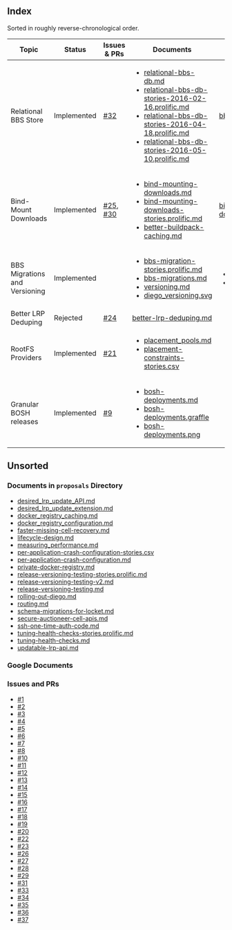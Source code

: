 ## Index

Sorted in roughly reverse-chronological order.

| Topic | Status | Issues & PRs | Documents | Tracker |
|---|---|---|---|---|
| Relational BBS Store | Implemented | [#32](https://github.com/cloudfoundry/diego-notes/issues/32) | <ul><li>[relational-bbs-db.md](relational-bbs-db.md)</li><li>[relational-bbs-db-stories-2016-02-16.prolific.md](relational-bbs-db-stories-2016-02-16.prolific.md)</li><li>[relational-bbs-db-stories-2016-04-18.prolific.md](relational-bbs-db-stories-2016-04-18.prolific.md)</li><li>[relational-bbs-db-stories-2016-05-10.prolific.md](relational-bbs-db-stories-2016-05-10.prolific.md)</li></ul> | [bbs:relational](https://www.pivotaltracker.com/epic/show/2339327) |
| Bind-Mount Downloads | Implemented | [#25](https://github.com/cloudfoundry/diego-notes/issues/25), [#30](https://github.com/cloudfoundry/diego-notes/issues/30) | <ul><li>[bind-mounting-downloads.md](bind-mounting-downloads.md)</li><li>[bind-mounting-downloads-stories.prolific.md](bind-mounting-downloads-stories.prolific.md)</li><li>[better-buildpack-caching.md](better-buildpack-caching.md)</li></ul> | [bind-mount-downloads](https://www.pivotaltracker.com/epic/show/2200340) |
| BBS Migrations and Versioning | Implemented | | <ul><li>[bbs-migration-stories.prolific.md](bbs-migration-stories.prolific.md)</li><li>[bbs-migrations.md](bbs-migrations.md)</li><li>[versioning.md](versioning.md)</li><li>[diego_versioning.svg](diego_versioning.svg)</li></ul> | <ul><li>[versioning:init](https://www.pivotaltracker.com/epic/show/1869036)</li><li>[versioning:bbs](https://www.pivotaltracker.com/epic/show/1919510)</li></ul> |
| Better LRP Deduping | Rejected | [#24](https://github.com/cloudfoundry/diego-notes/issues/24) | [better-lrp-deduping.md](https://github.com/cloudfoundry/diego-notes/blob/9f079c4ff02e85549d651e07226e5c75ff02faf7/proposals/better-lrp-deduping.md) |  |
| RootFS Providers | Implemented | [#21](https://github.com/cloudfoundry/diego-notes/issues/21) | <ul><li>[placement_pools.md](placement_pools.md)</li><li>[placement-constraints-stories.csv](placement-constraints-stories.csv)</li></ul> |  |
| Granular BOSH releases | Implemented | [#9](https://github.com/cloudfoundry/diego-notes/issues/9) | <ul><li>[bosh-deployments.md](bosh-deployments.md)</li><li>[bosh-deployments.graffle](bosh-deployments.graffle)</li><li>[bosh-deployments.png](bosh-deployments.png)</li></ul> |  |

<!-- |  |  |  |  |  | -->
<!-- <ul><li></li><li></li></ul> -->

## Unsorted

### Documents in `proposals` Directory

- [desired_lrp_update_API.md](desired_lrp_update_API.md)
- [desired_lrp_update_extension.md](desired_lrp_update_extension.md)
- [docker_registry_caching.md](docker_registry_caching.md)
- [docker_registry_configuration.md](docker_registry_configuration.md)
- [faster-missing-cell-recovery.md](faster-missing-cell-recovery.md)
- [lifecycle-design.md](lifecycle-design.md)
- [measuring_performance.md](measuring_performance.md)
- [per-application-crash-configuration-stories.csv](per-application-crash-configuration-stories.csv)
- [per-application-crash-configuration.md](per-application-crash-configuration.md)
- [private-docker-registry.md](private-docker-registry.md)
- [release-versioning-testing-stories.prolific.md](release-versioning-testing-stories.prolific.md)
- [release-versioning-testing-v2.md](release-versioning-testing-v2.md)
- [release-versioning-testing.md](release-versioning-testing.md)
- [rolling-out-diego.md](rolling-out-diego.md)
- [routing.md](routing.md)
- [schema-migrations-for-locket.md](schema-migrations-for-locket.md)
- [secure-auctioneer-cell-apis.md](secure-auctioneer-cell-apis.md)
- [ssh-one-time-auth-code.md](ssh-one-time-auth-code.md)
- [tuning-health-checks-stories.prolific.md](tuning-health-checks-stories.prolific.md)
- [tuning-health-checks.md](tuning-health-checks.md)
- [updatable-lrp-api.md](updatable-lrp-api.md)


### Google Documents

### Issues and PRs

- [#1](https://github.com/cloudfoundry/diego-notes/issues/1)
- [#2](https://github.com/cloudfoundry/diego-notes/issues/2)
- [#3](https://github.com/cloudfoundry/diego-notes/issues/3)
- [#4](https://github.com/cloudfoundry/diego-notes/issues/4)
- [#5](https://github.com/cloudfoundry/diego-notes/issues/5)
- [#6](https://github.com/cloudfoundry/diego-notes/pull/6)
- [#7](https://github.com/cloudfoundry/diego-notes/pull/7)
- [#8](https://github.com/cloudfoundry/diego-notes/issues/8)
- [#10](https://github.com/cloudfoundry/diego-notes/pull/10)
- [#11](https://github.com/cloudfoundry/diego-notes/issues/11)
- [#12](https://github.com/cloudfoundry/diego-notes/pull/12)
- [#13](https://github.com/cloudfoundry/diego-notes/pull/13)
- [#14](https://github.com/cloudfoundry/diego-notes/issues/14)
- [#15](https://github.com/cloudfoundry/diego-notes/pull/15)
- [#16](https://github.com/cloudfoundry/diego-notes/issues/16)
- [#17](https://github.com/cloudfoundry/diego-notes/pull/17)
- [#18](https://github.com/cloudfoundry/diego-notes/issues/18)
- [#19](https://github.com/cloudfoundry/diego-notes/issues/19)
- [#20](https://github.com/cloudfoundry/diego-notes/issues/20)
- [#22](https://github.com/cloudfoundry/diego-notes/issues/22)
- [#23](https://github.com/cloudfoundry/diego-notes/issues/23)
- [#26](https://github.com/cloudfoundry/diego-notes/issues/26)
- [#27](https://github.com/cloudfoundry/diego-notes/issues/27)
- [#28](https://github.com/cloudfoundry/diego-notes/issues/28)
- [#29](https://github.com/cloudfoundry/diego-notes/issues/29)
- [#31](https://github.com/cloudfoundry/diego-notes/issues/31)
- [#33](https://github.com/cloudfoundry/diego-notes/issues/33)
- [#34](https://github.com/cloudfoundry/diego-notes/pull/34)
- [#35](https://github.com/cloudfoundry/diego-notes/pull/35)
- [#36](https://github.com/cloudfoundry/diego-notes/pull/36)
- [#37](https://github.com/cloudfoundry/diego-notes/pull/37)
